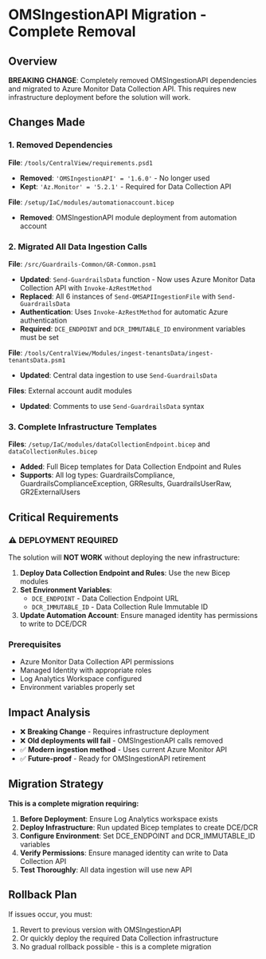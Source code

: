 # OMSIngestionAPI Migration - Complete Removal

## Overview
**BREAKING CHANGE**: Completely removed OMSIngestionAPI dependencies and migrated to Azure Monitor Data Collection API. This requires new infrastructure deployment before the solution will work.

## Changes Made

### 1. Removed Dependencies
**File**: `/tools/CentralView/requirements.psd1`
- **Removed**: `'OMSIngestionAPI' = '1.6.0'` - No longer used
- **Kept**: `'Az.Monitor' = '5.2.1'` - Required for Data Collection API

**File**: `/setup/IaC/modules/automationaccount.bicep`
- **Removed**: OMSIngestionAPI module deployment from automation account

### 2. Migrated All Data Ingestion Calls
**File**: `/src/Guardrails-Common/GR-Common.psm1`
- **Updated**: `Send-GuardrailsData` function - Now uses Azure Monitor Data Collection API with `Invoke-AzRestMethod`
- **Replaced**: All 6 instances of `Send-OMSAPIIngestionFile` with `Send-GuardrailsData`
- **Authentication**: Uses `Invoke-AzRestMethod` for automatic Azure authentication
- **Required**: `DCE_ENDPOINT` and `DCR_IMMUTABLE_ID` environment variables must be set

**File**: `/tools/CentralView/Modules/ingest-tenantsData/ingest-tenantsData.psm1`
- **Updated**: Central data ingestion to use `Send-GuardrailsData`

**Files**: External account audit modules
- **Updated**: Comments to use `Send-GuardrailsData` syntax

### 3. Complete Infrastructure Templates
**Files**: `/setup/IaC/modules/dataCollectionEndpoint.bicep` and `dataCollectionRules.bicep`
- **Added**: Full Bicep templates for Data Collection Endpoint and Rules
- **Supports**: All log types: GuardrailsCompliance, GuardrailsComplianceException, GRResults, GuardrailsUserRaw, GR2ExternalUsers

## Critical Requirements

### ⚠️ DEPLOYMENT REQUIRED
The solution will **NOT WORK** without deploying the new infrastructure:

1. **Deploy Data Collection Endpoint and Rules**: Use the new Bicep modules
2. **Set Environment Variables**: 
   - `DCE_ENDPOINT` - Data Collection Endpoint URL
   - `DCR_IMMUTABLE_ID` - Data Collection Rule Immutable ID
3. **Update Automation Account**: Ensure managed identity has permissions to write to DCE/DCR

### Prerequisites
- Azure Monitor Data Collection API permissions
- Managed Identity with appropriate roles
- Log Analytics Workspace configured
- Environment variables properly set

## Impact Analysis
- ❌ **Breaking Change** - Requires infrastructure deployment
- ❌ **Old deployments will fail** - OMSIngestionAPI calls removed
- ✅ **Modern ingestion method** - Uses current Azure Monitor API
- ✅ **Future-proof** - Ready for OMSIngestionAPI retirement

## Migration Strategy
**This is a complete migration requiring:**

1. **Before Deployment**: Ensure Log Analytics workspace exists
2. **Deploy Infrastructure**: Run updated Bicep templates to create DCE/DCR
3. **Configure Environment**: Set DCE_ENDPOINT and DCR_IMMUTABLE_ID variables
4. **Verify Permissions**: Ensure managed identity can write to Data Collection API
5. **Test Thoroughly**: All data ingestion will use new API

## Rollback Plan
If issues occur, you must:
1. Revert to previous version with OMSIngestionAPI
2. Or quickly deploy the required Data Collection infrastructure
3. No gradual rollback possible - this is a complete migration